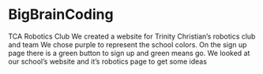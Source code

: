 # BigBrainCoding
TCA Robotics Club
We created a website for Trinity Christian’s robotics club and team
We chose purple to represent the school colors. On the sign up page there is a green button to sign up and green means go. 
We looked at our school’s website and it’s robotics page to get some ideas
